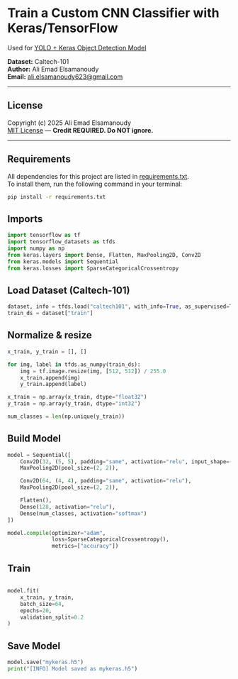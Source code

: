 
# Train a Custom CNN Classifier with Keras/TensorFlow

Used for [YOLO + Keras Object Detection Model](https://github.com/aliemad5/YOLO-Keras-object-detection-model/blob/main/README.md)

**Dataset:** Caltech-101  
**Author:** Ali Emad Elsamanoudy  
**Email:** ali.elsamanoudy623@gmail.com  

---

## License
Copyright (c) 2025 Ali Emad Elsamanoudy  
[MIT License](./LICENSE) — **Credit REQUIRED. Do NOT ignore.**

---

## Requirements
All dependencies for this project are listed in [requirements.txt](requirements.txt).  
To install them, run the following command in your terminal:

```bash
pip install -r requirements.txt
```
## Imports
```python
import tensorflow as tf
import tensorflow_datasets as tfds
import numpy as np
from keras.layers import Dense, Flatten, MaxPooling2D, Conv2D
from keras.models import Sequential
from keras.losses import SparseCategoricalCrossentropy
```

## Load Dataset (Caltech-101)

```python
dataset, info = tfds.load("caltech101", with_info=True, as_supervised=True)
train_ds = dataset["train"]

```
## Normalize & resize
```python
x_train, y_train = [], []

for img, label in tfds.as_numpy(train_ds):
    img = tf.image.resize(img, [512, 512]) / 255.0
    x_train.append(img)
    y_train.append(label)

x_train = np.array(x_train, dtype="float32")
y_train = np.array(y_train, dtype="int32")

num_classes = len(np.unique(y_train))
```
## Build Model
```python
model = Sequential([
    Conv2D(32, (5, 5), padding="same", activation="relu", input_shape=(512, 512, 3)),
    MaxPooling2D(pool_size=(2, 2)),

    Conv2D(64, (4, 4), padding="same", activation="relu"),
    MaxPooling2D(pool_size=(2, 2)),

    Flatten(),
    Dense(128, activation="relu"),
    Dense(num_classes, activation="softmax")
])

model.compile(optimizer="adam",
              loss=SparseCategoricalCrossentropy(),
              metrics=["accuracy"])

```

## Train

```python

model.fit(
    x_train, y_train,
    batch_size=64,
    epochs=20,
    validation_split=0.2
)
```

## Save Model

```python
model.save("mykeras.h5")
print("[INFO] Model saved as mykeras.h5")
```
